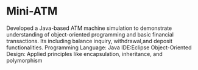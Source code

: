 # Mini-ATM

Developed a Java-based ATM machine simulation to demonstrate understanding of object-oriented programming and basic financial transactions. 
Its including balance inquiry, withdrawal,and deposit functionalities.
Programming Language: Java
IDE:Eclipse
Object-Oriented Design: Applied principles like encapsulation, inheritance, and polymorphism
